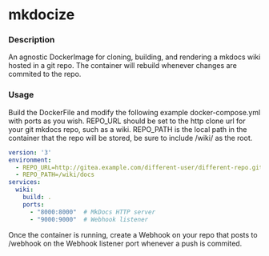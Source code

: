 # mkdocize

### Description
An agnostic DockerImage for cloning, building, and rendering a mkdocs wiki hosted in a git repo. The container will rebuild whenever changes are commited to the repo.


### Usage
Build the DockerFile and modify the following example docker-compose.yml with ports as you wish. REPO_URL should be set to the http clone url for your git mkdocs repo, such as a wiki. REPO_PATH is the local path in the container that the repo will be stored, be sure to include /wiki/ as the root.

```yaml
version: '3'
environment:
  - REPO_URL=http://gitea.example.com/different-user/different-repo.git
  - REPO_PATH=/wiki/docs
services:
  wiki:
    build: .
    ports:
      - "8000:8000"  # MkDocs HTTP server
      - "9000:9000"  # Webhook listener 
```
Once the container is running, create a Webhook on your repo that posts to /webhook on the Webhook listener port whenever a push is commited.